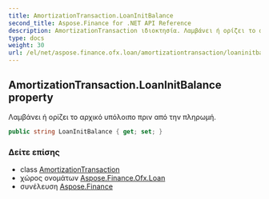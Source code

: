 ```yaml
---
title: AmortizationTransaction.LoanInitBalance
second_title: Aspose.Finance for .NET API Reference
description: AmortizationTransaction ιδιοκτησία. Λαμβάνει ή ορίζει το αρχικό υπόλοιπο πριν από την πληρωμή.
type: docs
weight: 30
url: /el/net/aspose.finance.ofx.loan/amortizationtransaction/loaninitbalance/
---
```

## AmortizationTransaction.LoanInitBalance property

Λαμβάνει ή ορίζει το αρχικό υπόλοιπο πριν από την πληρωμή.

```csharp
public string LoanInitBalance { get; set; }
```

### Δείτε επίσης

* class [AmortizationTransaction](../)
* χώρος ονομάτων [Aspose.Finance.Ofx.Loan](../../amortizationtransaction/)
* συνέλευση [Aspose.Finance](../../../)


